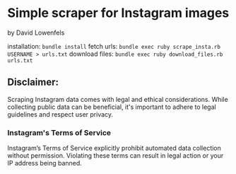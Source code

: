 # Simple scraper for Instagram images

by David Lowenfels

installation: `bundle install`
fetch urls: `bundle exec ruby scrape_insta.rb USERNAME > urls.txt`
download files: `bundle exec ruby download_files.rb urls.txt`

## Disclaimer:

Scraping Instagram data comes with legal and ethical considerations. While collecting public data can be beneficial, it's important to adhere to legal guidelines and respect user privacy.

### Instagram's Terms of Service

Instagram’s Terms of Service explicitly prohibit automated data collection without permission. Violating these terms can result in legal action or your IP address being banned.
